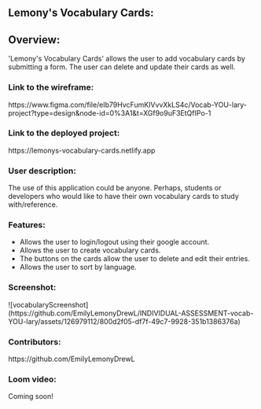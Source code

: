 <h2>Lemony's Vocabulary Cards:</h2>

<h2>Overview:</h2>
'Lemony's Vocabulary Cards' allows the user to add vocabulary cards by submitting a form. The user can delete and update their cards as well.

<h3>Link to the wireframe:</h3>
https://www.figma.com/file/eIb79HvcFumKIVvvXkLS4c/Vocab-YOU-lary-project?type=design&node-id=0%3A1&t=XGf9o9uF3EtQfIPo-1

<h3>Link to the deployed project:</h3>
https://lemonys-vocabulary-cards.netlify.app

<h3>User description:</h3>
The use of this application could be anyone. Perhaps, students or developers who would like to have their own vocabulary cards to study with/reference.

<h3>Features:</h3>
<ul>
  <li>Allows the user to login/logout using their google account.</li>
  <li>Allows the user to create vocabulary cards.</li>
  <li>The buttons on the cards allow the user to delete and edit their entries.</li>
  <li>Allows the user to sort by language.</li>
</ul>

<h3>Screenshot:</h3>
![vocabularyScreenshot](https://github.com/EmilyLemonyDrewL/INDIVIDUAL-ASSESSMENT-vocab-YOU-lary/assets/126979112/800d2f05-df7f-49c7-9928-351b1386376a)

<h3>Contributors:</h3>
https://github.com/EmilyLemonyDrewL

<h3>Loom video:</h3>
Coming soon!
